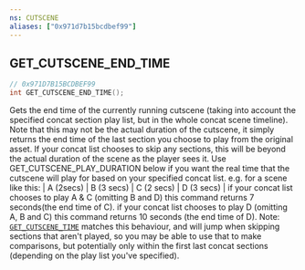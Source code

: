 ```yaml
---
ns: CUTSCENE
aliases: ["0x971d7b15bcdbef99"]
---
```

## GET_CUTSCENE_END_TIME

```c
// 0x971D7B15BCDBEF99
int GET_CUTSCENE_END_TIME();
```

Gets the end time of the currently running cutscene (taking into account the specified concat section play list, but in the whole concat scene timeline). Note that this may not be the actual duration of the cutscene, it simply returns the end time of the last section you choose to play from the original asset. If your concat list chooses to skip any sections, this will be beyond the actual duration of the scene as the player sees it. Use GET_CUTSCENE_PLAY_DURATION below if you want the real time that the cutscene will play for based on your specified concat list. e.g. for a scene like this: | A (2secs) | B (3 secs) | C (2 secs) | D (3 secs) | if your concat list chooses to play A & C (omitting B and D) this command returns 7 seconds(the end time of C). if your concat list chooses to play D (omitting A, B and C) this command returns 10 seconds (the end time of D). Note: [`GET_CUTSCENE_TIME`](#_0xE625BEABBAFFDAB9) matches this behaviour, and will jump when skipping sections that aren't played, so you may be able to use that to make comparisons, but potentially only within the first last concat sections (depending on the play list you've specified).

